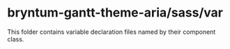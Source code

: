 # bryntum-gantt-theme-aria/sass/var

This folder contains variable declaration files named by their component class.
